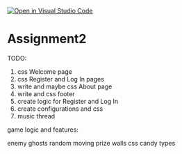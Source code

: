 [![Open in Visual Studio Code](https://classroom.github.com/assets/open-in-vscode-c66648af7eb3fe8bc4f294546bfd86ef473780cde1dea487d3c4ff354943c9ae.svg)](https://classroom.github.com/online_ide?assignment_repo_id=7803187&assignment_repo_type=AssignmentRepo)
# Assignment2
 
TODO:

1. css Welcome page
2. css Register and Log In pages
3. write and maybe css About page
4. write and css footer
5. create logic for Register and Log In
6. create configurations and css
7. music thread



game logic and features:

enemy ghosts
random moving prize
walls css
candy types
